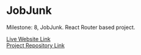 # JobJunk

Milestone: 8, JobJunk. React Router based project.

[Live Website Link](https://jobjunk.netlify.app)  
[Project Repository Link](https://github.com/abdul-muhaimin-toha/jobJunk)
